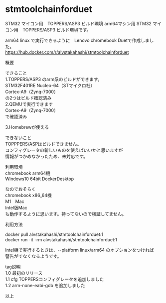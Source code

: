 # stmtoolchainforduet
STM32 マイコン用　TOPPERS/ASP3 ビルド環境  arm64マシン用
STM32 マイコン用　TOPPERS/ASP3 ビルド環境です。<br>

arm64 linux で実行できるように　Lenovo chromebook Duetで作成しました。 <br>
https://hub.docker.com/r/alvstakahashi/stmtoolchainforduet  <br>

概要 <br>

できること <br>
1.TOPPERS/ASP3 のarm系のビルドができます。 <br>
STM32F401RE Nucleo-64（STマイクロ社） <br>
Cortex-A9（Zynq-7000） <br>
の2つはビルド確認済み <br>
2.QEMUで実行できます <br>
Cortex-A9（Zynq-7000） <br>
で確認済み <br>

3.Homebrewが使える <br>

できないこと <br>
TOPPPERS/ASPはビルドできません。 <br>
コンフィグレータの新しいものを使えばいいかと思いますが <br>
情報がつかめなかったため、未対応です。 <br>


利用環境 <br>
chromebook arm64機 <br>
Windows10 64bit DockerDesktop <br>

なのでおそらく <br>
chromebook x86_64機 <br>
M1　Mac <br>
Intel版Mac <br>
も動作するように思います。持ってないので検証してません。 <br>

利用方法 <br>

docker pull alvstakahashi/stmtoolchainforduet:1  <br>
docker run -it -rm alvstakahashi/stmtoolchainforduet:1 <br>

Intel機で実行するときは、--platform linux/arm64 のオプションをつければ <br>
警告がでなくなるようです。 <br>

tag説明<br>
1.0 最初のリリース<br>
1.1 cfg TOPPERSコンフィグレータを追加しました<br>
1.2 arm-none-eabi-gdb を追加しました<br>


以上 <br>
